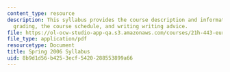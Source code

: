 ```yaml
---
content_type: resource
description: This syllabus provides the course description and information on requirements,
  grading, the course schedule, and writing writing advice.
file: https://ol-ocw-studio-app-qa.s3.amazonaws.com/courses/21h-443-european-imperialism-in-the-19th-and-20th-centuries-spring-2006/8b9d1d56b4253ecf5420288553899a66_MIT21H_443s06_sylls06.pdf
file_type: application/pdf
resourcetype: Document
title: Spring 2006 Syllabus
uid: 8b9d1d56-b425-3ecf-5420-288553899a66
---
```

